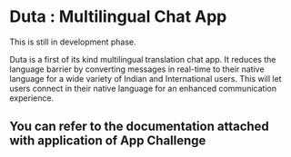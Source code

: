 # Duta : Multilingual Chat App

This is still in development phase.

Duta is a first of its kind multilingual translation chat app. It reduces the language barrier by
converting messages in real-time to their native language for a wide variety of Indian and
International users. This will let users connect in their native language for an enhanced
communication experience.

## You can refer to the documentation attached with application of App Challenge
